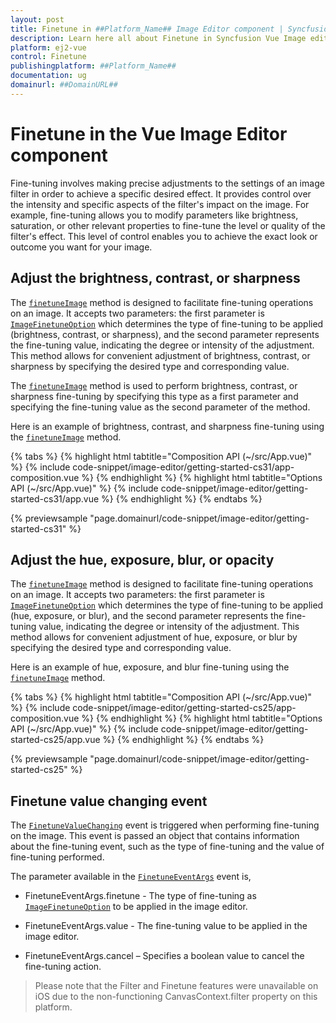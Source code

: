 ```yaml
---
layout: post
title: Finetune in ##Platform_Name## Image Editor component | Syncfusion
description: Learn here all about Finetune in Syncfusion Vue Image editor component of Syncfusion Essential JS 2 and more.
platform: ej2-vue
control: Finetune 
publishingplatform: ##Platform_Name##
documentation: ug
domainurl: ##DomainURL##
---
```


# Finetune in the Vue Image Editor component

Fine-tuning involves making precise adjustments to the settings of an image filter in order to achieve a specific desired effect. It provides control over the intensity and specific aspects of the filter's impact on the image. For example, fine-tuning allows you to modify parameters like brightness, saturation, or other relevant properties to fine-tune the level or quality of the filter's effect. This level of control enables you to achieve the exact look or outcome you want for your image.

## Adjust the brightness, contrast, or sharpness

The [`finetuneImage`](https://ej2.syncfusion.com/vue/documentation/api/image-editor/#finetuneImage) method is designed to facilitate fine-tuning operations on an image. It accepts two parameters: the first parameter is [`ImageFinetuneOption`](https://ej2.syncfusion.com/vue/documentation/api/image-editor/imageFinetuneOption/) which determines the type of fine-tuning to be applied (brightness, contrast, or sharpness), and the second parameter represents the fine-tuning value, indicating the degree or intensity of the adjustment. This method allows for convenient adjustment of brightness, contrast, or sharpness by specifying the desired type and corresponding value.

The [`finetuneImage`](https://ej2.syncfusion.com/vue/documentation/api/image-editor/#finetuneImage) method is used to perform brightness, contrast, or sharpness fine-tuning by specifying this type as a first parameter and specifying the fine-tuning value as the second parameter of the method. 

Here is an example of brightness, contrast, and sharpness fine-tuning using the [`finetuneImage`](https://ej2.syncfusion.com/vue/documentation/api/image-editor/#finetuneImage) method. 

{% tabs %}
{% highlight html tabtitle="Composition API (~/src/App.vue)" %}
{% include code-snippet/image-editor/getting-started-cs31/app-composition.vue %}
{% endhighlight %}
{% highlight html tabtitle="Options API (~/src/App.vue)" %}
{% include code-snippet/image-editor/getting-started-cs31/app.vue %}
{% endhighlight %}
{% endtabs %}
        
{% previewsample "page.domainurl/code-snippet/image-editor/getting-started-cs31" %}

## Adjust the hue, exposure, blur, or opacity

The [`finetuneImage`](https://ej2.syncfusion.com/vue/documentation/api/image-editor/#finetuneImage) method is designed to facilitate fine-tuning operations on an image. It accepts two parameters: the first parameter is [`ImageFinetuneOption`](https://ej2.syncfusion.com/vue/documentation/api/image-editor/imageFinetuneOption/) which determines the type of fine-tuning to be applied (hue, exposure, or blur), and the second parameter represents the fine-tuning value, indicating the degree or intensity of the adjustment. This method allows for convenient adjustment of hue, exposure, or blur by specifying the desired type and corresponding value.

Here is an example of hue, exposure, and blur fine-tuning using the [`finetuneImage`](https://ej2.syncfusion.com/vue/documentation/api/image-editor/#finetuneImage) method.

{% tabs %}
{% highlight html tabtitle="Composition API (~/src/App.vue)" %}
{% include code-snippet/image-editor/getting-started-cs25/app-composition.vue %}
{% endhighlight %}
{% highlight html tabtitle="Options API (~/src/App.vue)" %}
{% include code-snippet/image-editor/getting-started-cs25/app.vue %}
{% endhighlight %}
{% endtabs %}
        
{% previewsample "page.domainurl/code-snippet/image-editor/getting-started-cs25" %}

## Finetune value changing event 

The [`FinetuneValueChanging`](https://ej2.syncfusion.com/vue/documentation/api/image-editor/#finetunevaluechanging) event is triggered when performing fine-tuning on the image. This event is passed an object that contains information about the fine-tuning event, such as the type of fine-tuning and the value of fine-tuning performed.

The parameter available in the [`FinetuneEventArgs`](https://ej2.syncfusion.com/vue/documentation/api/image-editor/#finetuneEventArgs) event is, 

* FinetuneEventArgs.finetune - The type of fine-tuning as [`ImageFinetuneOption`](https://ej2.syncfusion.com/vue/documentation/api/image-editor/#imagefinetuneoption) to be applied in the image editor. 

* FinetuneEventArgs.value - The fine-tuning value to be applied in the image editor. 

* FinetuneEventArgs.cancel – Specifies a boolean value to cancel the fine-tuning action. 

> Please note that the Filter and Finetune features were unavailable on iOS due to the non-functioning CanvasContext.filter property on this platform.